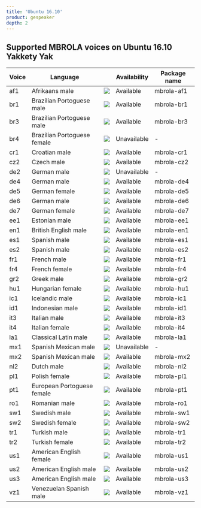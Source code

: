 ```yaml
---
title: 'Ubuntu 16.10'
product: gespeaker
depth: 2
---
```


## Supported MBROLA voices on Ubuntu 16.10 Yakkety Yak

| **Voice** | **Language**                |                             | **Availability** | **Package name**  |
| --------- | --------------------------- | --------------------------- | ---------------- | ----------------- |
| af1       | Afrikaans male              | ![](/resources/gtk-yes.png) | Available        | mbrola-af1        |
| br1       | Brazilian Portoguese male   | ![](/resources/gtk-yes.png) | Available        | mbrola-br1        |
| br3       | Brazilian Portoguese male   | ![](/resources/gtk-yes.png) | Available        | mbrola-br3        |
| br4       | Brazilian Portoguese female | ![](/resources/gtk-no.png)  | Unavailable      | -                 |
| cr1       | Croatian male               | ![](/resources/gtk-yes.png) | Available        | mbrola-cr1        |
| cz2       | Czech male                  | ![](/resources/gtk-yes.png) | Available        | mbrola-cz2        |
| de2       | German male                 | ![](/resources/gtk-no.png)  | Unavailable      | -                 |
| de4       | German male                 | ![](/resources/gtk-yes.png) | Available        | mbrola-de4        |
| de5       | German female               | ![](/resources/gtk-yes.png) | Available        | mbrola-de5        |
| de6       | German male                 | ![](/resources/gtk-yes.png) | Available        | mbrola-de6        |
| de7       | German female               | ![](/resources/gtk-yes.png) | Available        | mbrola-de7        |
| ee1       | Estonian male               | ![](/resources/gtk-yes.png) | Available        | mbrola-ee1        |
| en1       | British English male        | ![](/resources/gtk-yes.png) | Available        | mbrola-en1        |
| es1       | Spanish male                | ![](/resources/gtk-yes.png) | Available        | mbrola-es1        |
| es2       | Spanish male                | ![](/resources/gtk-yes.png) | Available        | mbrola-es2        |
| fr1       | French male                 | ![](/resources/gtk-yes.png) | Available        | mbrola-fr1        |
| fr4       | French female               | ![](/resources/gtk-yes.png) | Available        | mbrola-fr4        |
| gr2       | Greek male                  | ![](/resources/gtk-yes.png) | Available        | mbrola-gr2        |
| hu1       | Hungarian female            | ![](/resources/gtk-yes.png) | Available        | mbrola-hu1        |
| ic1       | Icelandic male              | ![](/resources/gtk-yes.png) | Available        | mbrola-ic1        |
| id1       | Indonesian male             | ![](/resources/gtk-yes.png) | Available        | mbrola-id1        |
| it3       | Italian male                | ![](/resources/gtk-yes.png) | Available        | mbrola-it3        |
| it4       | Italian female              | ![](/resources/gtk-yes.png) | Available        | mbrola-it4        |
| la1       | Classical Latin male        | ![](/resources/gtk-yes.png) | Available        | mbrola-la1        |
| mx1       | Spanish Mexican male        | ![](/resources/gtk-no.png)  | Unavailable      | -                 |
| mx2       | Spanish Mexican male        | ![](/resources/gtk-yes.png) | Available        | mbrola-mx2        |
| nl2       | Dutch male                  | ![](/resources/gtk-yes.png) | Available        | mbrola-nl2        |
| pl1       | Polish female               | ![](/resources/gtk-yes.png) | Available        | mbrola-pl1        |
| pt1       | European Portoguese female  | ![](/resources/gtk-yes.png) | Available        | mbrola-pt1        |
| ro1       | Romanian male               | ![](/resources/gtk-yes.png) | Available        | mbrola-ro1        |
| sw1       | Swedish male                | ![](/resources/gtk-yes.png) | Available        | mbrola-sw1        |
| sw2       | Swedish female              | ![](/resources/gtk-yes.png) | Available        | mbrola-sw2        |
| tr1       | Turkish male                | ![](/resources/gtk-yes.png) | Available        | mbrola-tr1        |
| tr2       | Turkish female              | ![](/resources/gtk-yes.png) | Available        | mbrola-tr2        |
| us1       | American English female     | ![](/resources/gtk-yes.png) | Available        | mbrola-us1        |
| us2       | American English male       | ![](/resources/gtk-yes.png) | Available        | mbrola-us2        |
| us3       | American English male       | ![](/resources/gtk-yes.png) | Available        | mbrola-us3        |
| vz1       | Venezuelan Spanish male     | ![](/resources/gtk-yes.png) | Available        | mbrola-vz1        |
